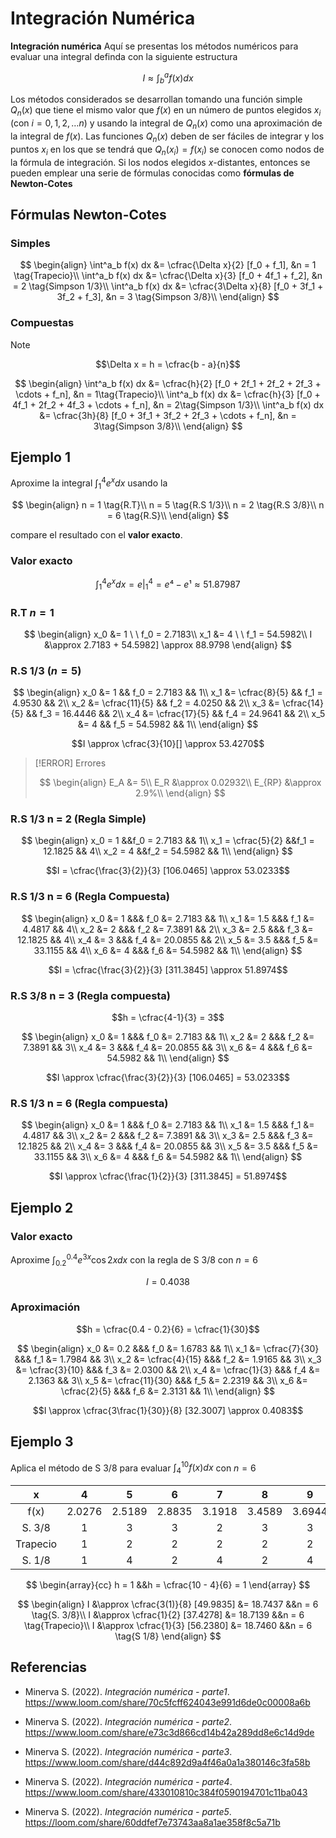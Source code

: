 # Integración Numérica

**Integración numérica** Aquí se presentas los métodos numéricos para evaluar
una integral definda con la siguiente estructura

$$I \approx \int^a_bf(x) dx$$

Los métodos considerados se desarrollan tomando una función simple $Q_n(x)$ que
tiene el mismo valor que $f(x)$ en un número de puntos elegidos $x_i$ (con
$i = 0, 1, 2, \dots n$) y usando la integral de $Q_n(x)$ como una aproximación
de la integral de $f(x)$. Las funciones $Q_n(x)$ deben de ser fáciles de
integrar y los puntos $x_i$ en los que se tendrá que $Q_n(x_i) = f(x_i)$ se
conocen como nodos de la fórmula de integración. Si los nodos elegidos
$x$-distantes, entonces se pueden emplear una serie de fórmulas conocidas como
**fórmulas de Newton-Cotes**

## Fórmulas Newton-Cotes

### Simples

$$
\begin{align}
	\int^a_b f(x) dx &= \cfrac{\Delta x}{2} [f_0 + f_1], &n = 1 \tag{Trapecio}\\
	\int^a_b f(x) dx &= \cfrac{\Delta x}{3} [f_0 + 4f_1 + f_2], &n = 2 \tag{Simpson 1/3}\\
	\int^a_b f(x) dx &= \cfrac{3\Delta x}{8} [f_0 + 3f_1 + 3f_2 + f_3], &n = 3 \tag{Simpson 3/8}\\
\end{align}
$$

### Compuestas

> [!NOTE]
>
> $$\Delta x = h = \cfrac{b - a}{n}$$

$$
\begin{align}
	\int^a_b f(x) dx &= \cfrac{h}{2} [f_0 + 2f_1 + 2f_2 + 2f_3 + \cdots + f_n], &n = 1\tag{Trapecio}\\
	\int^a_b f(x) dx &= \cfrac{h}{3} [f_0 + 4f_1 + 2f_2 + 4f_3 + \cdots + f_n], &n = 2\tag{Simpson 1/3}\\
	\int^a_b f(x) dx &= \cfrac{3h}{8} [f_0 + 3f_1 + 3f_2 + 2f_3 + \cdots + f_n], &n = 3\tag{Simpson 3/8}\\
\end{align}
$$

## Ejemplo 1

Aproxime la integral $\int^4_1 e^x dx$ usando la

$$
\begin{align}
	n = 1 \tag{R.T}\\
	n = 5 \tag{R.S 1/3}\\
	n = 2 \tag{R.S 3/8}\\
	n = 6 \tag{R.S}\\
\end{align}
$$

compare el resultado con el **valor exacto**.

### Valor exacto

$$\int^4_1 e^x dx = e \bigg |^4_1 = e⁴ - e¹ \approx 51.87987 $$

### R.T $n = 1$

$$
\begin{align}
x_0 &= 1 \ \ f_0 = 2.7183\\
x_1 &= 4 \ \ f_1 = 54.5982\\
I &\approx 2.7183 + 54.5982] \approx 88.9798
\end{align}
$$

### R.S 1/3 ($n=5$)

$$
\begin{align}
	x_0 &= 1			 && f_0 =  2.7183 && 1\\
	x_1 &= \cfrac{8}{5}  && f_1 =  4.9530 && 2\\
	x_2 &= \cfrac{11}{5} && f_2 =  4.0250 && 2\\
	x_3 &= \cfrac{14}{5} && f_3 = 16.4446 && 2\\
	x_4 &= \cfrac{17}{5} && f_4 = 24.9641 && 2\\
	x_5 &= 4 			 && f_5 = 54.5982 && 1\\
\end{align}
$$

$$I \approx \cfrac{3}{10}[] \approx 53.4270$$

> [!ERROR] Errores
>
> $$
> \begin{align}
> 	 E_A &= 5\\
>    E_R &\approx 0.02932\\
> E_{RP} &\approx 2.9%\\
> \end{align}
> $$

### R.S 1/3 n = 2 (Regla Simple)

$$
\begin{align}
	x_0 = 1 		   &&f_0 =  2.7183 && 1\\
	x_1 = \cfrac{5}{2} &&f_1 = 12.1825 && 4\\
	x_2 = 4 		   &&f_2 = 54.5982 && 1\\
\end{align}
$$

$$I = \cfrac{\frac{3}{2}}{3} [106.0465] \approx 53.0233$$

### R.S 1/3 n = 6 (Regla Compuesta)

$$
\begin{align}
	x_0 &= 1   &&& f_0 &=  2.7183 && 1\\
	x_1 &= 1.5 &&& f_1 &=  4.4817 && 4\\
	x_2 &= 2   &&& f_2 &=  7.3891 && 2\\
	x_3 &= 2.5 &&& f_3 &= 12.1825 && 4\\
	x_4 &= 3   &&& f_4 &= 20.0855 && 2\\
	x_5 &= 3.5 &&& f_5 &= 33.1155 && 4\\
	x_6 &= 4   &&& f_6 &= 54.5982 && 1\\
\end{align}
$$

$$I = \cfrac{\frac{3}{2}}{3} [311.3845] \approx 51.8974$$

### R.S 3/8 n = 3 (Regla compuesta)

$$h = \cfrac{4-1}{3} = 3$$

$$
\begin{align}
	x_0 &= 1   &&& f_0 &=  2.7183 && 1\\
	x_2 &= 2   &&& f_2 &=  7.3891 && 3\\
	x_4 &= 3   &&& f_4 &= 20.0855 && 3\\
	x_6 &= 4   &&& f_6 &= 54.5982 && 1\\
\end{align}
$$

$$I \approx \cfrac{\frac{3}{2}}{3} [106.0465] = 53.0233$$

### R.S 1/3 n = 6 (Regla compuesta)

$$
\begin{align}
	x_0 &= 1   &&& f_0 &=  2.7183 && 1\\
	x_1 &= 1.5 &&& f_1 &=  4.4817 && 3\\
	x_2 &= 2   &&& f_2 &=  7.3891 && 3\\
	x_3 &= 2.5 &&& f_3 &= 12.1825 && 2\\
	x_4 &= 3   &&& f_4 &= 20.0855 && 3\\
	x_5 &= 3.5 &&& f_5 &= 33.1155 && 3\\
	x_6 &= 4   &&& f_6 &= 54.5982 && 1\\
\end{align}
$$

$$I \approx \cfrac{\frac{1}{2}}{3} [311.3845] = 51.8974$$

## Ejemplo 2

### Valor exacto

Aproxime $\int^{0.4}_{0.2} e^{3x} \cos 2x dx$ con la regla de S 3/8 con $n=6$

$$I = 0.4038$$

### Aproximación

$$h = \cfrac{0.4 - 0.2}{6} = \cfrac{1}{30}$$

$$
\begin{align}
	x_0 &= 0.2			  &&& f_0 &= 1.6783 && 1\\
	x_1 &= \cfrac{7}{30}  &&& f_1 &= 1.7984 && 3\\
	x_2 &= \cfrac{4}{15}  &&& f_2 &= 1.9165 && 3\\
	x_3 &= \cfrac{3}{10}  &&& f_3 &= 2.0300 && 2\\
	x_4 &= \cfrac{1}{3}   &&& f_4 &= 2.1363 && 3\\
	x_5 &= \cfrac{11}{30} &&& f_5 &= 2.2319 && 3\\
	x_6 &= \cfrac{2}{5}   &&& f_6 &= 2.3131 && 1\\
\end{align}
$$

$$I \approx \cfrac{3\frac{1}{30}}{8} [32.3007] \approx 0.4083$$

## Ejemplo 3

Aplica el método de S 3/8 para evaluar $\int^{10}_4 f(x) dx$ con $n = 6$

|    x     |   4    |   5    |   6    |   7    |   8    |   9    |   10   |
| :------: | :----: | :----: | :----: | :----: | :----: | :----: | :----: |
|   f(x)   | 2.0276 | 2.5189 | 2.8835 | 3.1918 | 3.4589 | 3.6944 | 3.9052 |
|  S. 3/8  |   1    |   3    |   3    |   2    |   3    |   3    |   1    |
| Trapecio |   1    |   2    |   2    |   2    |   2    |   2    |   1    |
|  S. 1/8  |   1    |   4    |   2    |   4    |   2    |   4    |   1    |

$$
\begin{array}{cc}
h = 1 &&h = \cfrac{10 - 4}{6} = 1
\end{array}
$$

$$
\begin{align}
I &\approx \cfrac{3(1)}{8} [49.9835] &= 18.7437 &&n = 6 \tag{S. 3/8}\\
I &\approx \cfrac{1}{2} [37.4278] 	 &= 18.7139 &&n = 6 \tag{Trapecio}\\
I &\approx \cfrac{1}{3} [56.2380] 	 &= 18.7460 &&n = 6 \tag{S 1/8}
\end{align}
$$

## Referencias

- Minerva S. (2022). _Integración numérica - parte1_.
  https://www.loom.com/share/70c5fcff624043e991d6de0c00008a6b

- Minerva S. (2022). _Integración numérica - parte2_.
  https://www.loom.com/share/e73c3d866cd14b42a289dd8e6c14d9de

- Minerva S. (2022). _Integración numérica - parte3_.
  https://www.loom.com/share/d44c892d9a4f46a0a1a380146c3fa58b

- Minerva S. (2022). _Integración numérica - parte4_.
  https://www.loom.com/share/433010810c384f0590194701c11ba043

- Minerva S. (2022). _Integración numérica - parte5_.
  https://loom.com/share/60ddfef7e73743aa8a1ae358f8c5a71b
